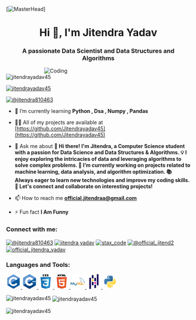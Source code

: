 [![MasterHead](https://user-images.githubusercontent.com/74038190/212749171-b84692a8-2b04-4e3b-93ca-ac14705da224.gif)]
<h1 align="center">Hi 👋, I'm Jitendra Yadav</h1>
<h3 align="center">A passionate Data Scientist and Data Structures and Algorithms</h3>
<img align="right" alt="Coding" width="400" src="https://cdn.dribbble.com/users/1162077/screenshots/3848914/programmer.gif">

<p align="left"> <img src="https://komarev.com/ghpvc/?username=jitendrayadav45&label=Profile%20views&color=0e75b6&style=flat" alt="jitendrayadav45" /> </p>

<p align="left"> <a href="https://github.com/ryo-ma/github-profile-trophy"><img src="https://github-profile-trophy.vercel.app/?username=jitendrayadav45" alt="jitendrayadav45" /></a> </p>

<p align="left"> <a href="https://twitter.com/@jitendra810463" target="blank"><img src="https://img.shields.io/twitter/follow/@jitendra810463?logo=twitter&style=for-the-badge" alt="@jitendra810463" /></a> </p>

- 🌱 I’m currently learning **Python , Dsa , Numpy , Pandas**

- 👨‍💻 All of my projects are available at [https://github.com/Jitendrayadav45](https://github.com/Jitendrayadav45)

- 💬 Ask me about **👋 Hi there! I'm Jitendra, a Computer Science student with a passion for Data Science and Data Structures & Algorithms. 💡 I enjoy exploring the intricacies of data and leveraging algorithms to solve complex problems. 🔭 I’m currently working on projects related to machine learning, data analysis, and algorithm optimization. 📚 Always eager to learn new technologies and improve my coding skills. 🌱 Let's connect and collaborate on interesting projects!**

- 📫 How to reach me **official.jitendraa@gmail.com**

- ⚡ Fun fact **I Am Funny**

<h3 align="left">Connect with me:</h3>
<p align="left">
<a href="https://twitter.com/@jitendra810463" target="blank"><img align="center" src="https://raw.githubusercontent.com/rahuldkjain/github-profile-readme-generator/master/src/images/icons/Social/twitter.svg" alt="@jitendra810463" height="30" width="40" /></a>
<a href="https://linkedin.com/in/jitendra yadav" target="blank"><img align="center" src="https://raw.githubusercontent.com/rahuldkjain/github-profile-readme-generator/master/src/images/icons/Social/linked-in-alt.svg" alt="jitendra yadav" height="30" width="40" /></a>
<a href="https://instagram.com/stax_code" target="blank"><img align="center" src="https://raw.githubusercontent.com/rahuldkjain/github-profile-readme-generator/master/src/images/icons/Social/instagram.svg" alt="stax_code" height="30" width="40" /></a>
<a href="https://www.hackerrank.com/@official_jitend2" target="blank"><img align="center" src="https://raw.githubusercontent.com/rahuldkjain/github-profile-readme-generator/master/src/images/icons/Social/hackerrank.svg" alt="@official_jitend2" height="30" width="40" /></a>
<a href="https://www.leetcode.com/official_jitendra_yadav" target="blank"><img align="center" src="https://raw.githubusercontent.com/rahuldkjain/github-profile-readme-generator/master/src/images/icons/Social/leet-code.svg" alt="official_jitendra_yadav" height="30" width="40" /></a>
</p>

<h3 align="left">Languages and Tools:</h3>
<p align="left"> <a href="https://www.cprogramming.com/" target="_blank" rel="noreferrer"> <img src="https://raw.githubusercontent.com/devicons/devicon/master/icons/c/c-original.svg" alt="c" width="40" height="40"/> </a> <a href="https://www.w3schools.com/cpp/" target="_blank" rel="noreferrer"> <img src="https://raw.githubusercontent.com/devicons/devicon/master/icons/cplusplus/cplusplus-original.svg" alt="cplusplus" width="40" height="40"/> </a> <a href="https://www.w3schools.com/css/" target="_blank" rel="noreferrer"> <img src="https://raw.githubusercontent.com/devicons/devicon/master/icons/css3/css3-original-wordmark.svg" alt="css3" width="40" height="40"/> </a> <a href="https://www.w3.org/html/" target="_blank" rel="noreferrer"> <img src="https://raw.githubusercontent.com/devicons/devicon/master/icons/html5/html5-original-wordmark.svg" alt="html5" width="40" height="40"/> </a> <a href="https://www.mysql.com/" target="_blank" rel="noreferrer"> <img src="https://raw.githubusercontent.com/devicons/devicon/master/icons/mysql/mysql-original-wordmark.svg" alt="mysql" width="40" height="40"/> </a> <a href="https://pandas.pydata.org/" target="_blank" rel="noreferrer"> <img src="https://raw.githubusercontent.com/devicons/devicon/2ae2a900d2f041da66e950e4d48052658d850630/icons/pandas/pandas-original.svg" alt="pandas" width="40" height="40"/> </a> <a href="https://www.python.org" target="_blank" rel="noreferrer"> <img src="https://raw.githubusercontent.com/devicons/devicon/master/icons/python/python-original.svg" alt="python" width="40" height="40"/> </a> </p>

<p><img align="left" src="https://github-readme-stats.vercel.app/api/top-langs?username=jitendrayadav45&show_icons=true&locale=en&layout=compact" alt="jitendrayadav45" /></p>

<p>&nbsp;<img align="center" src="https://github-readme-stats.vercel.app/api?username=jitendrayadav45&show_icons=true&locale=en" alt="jitendrayadav45" /></p>

<p><img align="center" src="https://github-readme-streak-stats.herokuapp.com/?user=jitendrayadav45&" alt="jitendrayadav45" /></p>

